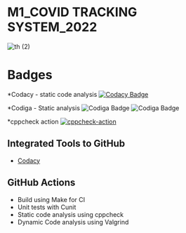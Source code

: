 # M1_COVID TRACKING SYSTEM_2022


![th (2)](https://user-images.githubusercontent.com/101585225/159429204-7f039cbf-5228-48c9-afe2-d507b7c634cd.jpg)



# Badges

*Codacy - static code analysis
[![Codacy Badge](https://app.codacy.com/project/badge/Grade/9c701dc773cc416daecbe747d6f7c61a)](https://www.codacy.com/gh/Abiramikoperundevi/M1_Project_2022/dashboard?utm_source=github.com&amp;utm_medium=referral&amp;utm_content=Abiramikoperundevi/M1_Project_2022&amp;utm_campaign=Badge_Grade)

*Codiga - Static analysis
![Codiga Badge](https://api.codiga.io/project/32085/score/svg)
![Codiga Badge](https://api.codiga.io/project/32085/status/svg)

*cppcheck action
[![cppcheck-action](https://github.com/Abiramikoperundevi/M1_Project_2022/actions/workflows/cppcheck.yml/badge.svg)](https://github.com/Abiramikoperundevi/M1_Project_2022/actions/workflows/cppcheck.yml)


## Integrated Tools to GitHub
*  [Codacy](https://www.codacy.com/)



## GitHub Actions
* Build using Make for CI
* Unit tests with Cunit
* Static code analysis using cppcheck
* Dynamic Code analysis using Valgrind
